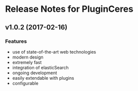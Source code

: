 # Release Notes for PluginCeres

## v1.0.2 (2017-02-16)

### Features
- use of state-of-the-art web technologies
- modern design
- extremely fast
- integration of elasticSearch
- ongoing development
- easily extendable with plugins
- configurable